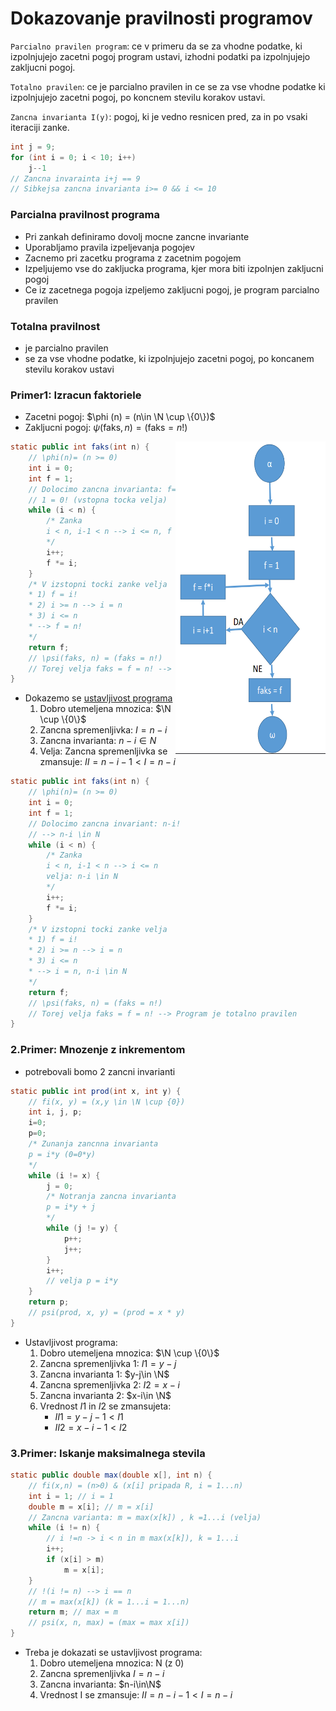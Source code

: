 # Dokazovanje pravilnosti programov

`Parcialno pravilen program`: ce v primeru da se za vhodne podatke, ki izpolnjujejo zacetni pogoj program ustavi, izhodni podatki pa izpolnjujejo zakljucni pogoj.

`Totalno pravilen`: ce je parcialno pravilen in ce se za vse vhodne podatke ki izpolnjujejo zacetni pogoj, po koncnem stevilu korakov ustavi.

`Zancna invarianta I(y)`: pogoj, ki je vedno resnicen pred, za in po vsaki iteraciji zanke.

```java
int j = 9;
for (int i = 0; i < 10; i++)
    j--1
// Zancna invarainta i+j == 9
// Sibkejsa zancna invarianta i>= 0 && i <= 10
```

### Parcialna pravilnost programa

- Pri zankah definiramo dovolj mocne zancne invariante
- Uporabljamo pravila izpeljevanja pogojev
- Zacnemo pri zacetku programa z zacetnim pogojem
- Izpeljujemo vse do zakljucka programa, kjer mora biti izpolnjen zakljucni pogoj
- Ce iz zacetnega pogoja izpeljemo zakljucni pogoj, je program parcialno pravilen

### Totalna pravilnost

- je parcialno pravilen
- se za vse vhodne podatke, ki izpolnjujejo zacetni pogoj, po koncanem stevilu korakov ustavi

### Primer1: Izracun faktoriele

- Zacetni pogoj: $\phi (n) = (n\in \N \cup \{0\})$
- Zakljucni pogoj: $\psi(\text{faks}, n)=(\text{faks}=n!)$

<img align="right" src="./images/faktoriela.png" width="240" height="500">

```java
static public int faks(int n) {
    // \phi(n)= (n >= 0)
    int i = 0;
    int f = 1;
    // Dolocimo zancna invarianta: f=i!
    // 1 = 0! (vstopna tocka velja)
    while (i < n) {
        /* Zanka
        i < n, i-1 < n --> i <= n, f = (i-1)!
        */
        i++;
        f *= i;
    }
    /* V izstopni tocki zanke velja
    * 1) f = i!
    * 2) i >= n --> i = n
    * 3) i <= n
    * --> f = n!
    */
    return f;
    // \psi(faks, n) = (faks = n!)
    // Torej velja faks = f = n! --> Program je parcialno pravilen
}
```

- Dokazemo se <u>ustavljivost programa</u>
  1. Dobro utemeljena mnozica: $\N \cup \{0\}$
  1. Zancna spremenljivka: $I = n-i$
  1. Zancna invarianta: $n-i \in N$
  1. Velja: Zancna spremenljivka se zmansuje: $II = n-i-1 < I=n-i$

```java
static public int faks(int n) {
    // \phi(n)= (n >= 0)
    int i = 0;
    int f = 1;
    // Dolocimo zancna invariant: n-i!
    // --> n-i \in N
    while (i < n) {
        /* Zanka
        i < n, i-1 < n --> i <= n
        velja: n-i \in N
        */
        i++;
        f *= i;
    }
    /* V izstopni tocki zanke velja
    * 1) f = i!
    * 2) i >= n --> i = n
    * 3) i <= n
    * --> i = n, n-i \in N
    */
    return f;
    // \psi(faks, n) = (faks = n!)
    // Torej velja faks = f = n! --> Program je totalno pravilen
}
```

### 2.Primer: Mnozenje z inkrementom

- potrebovali bomo 2 zancni invarianti

```java
static public int prod(int x, int y) {
    // fi(x, y) = (x,y \in \N \cup {0})
    int i, j, p;
    i=0;
    p=0;
    /* Zunanja zancnna invarianta
    p = i*y (0=0*y)
    */
    while (i != x) {
        j = 0;
        /* Notranja zancna invarianta
        p = i*y + j
        */
        while (j != y) {
            p++;
            j++;
        }
        i++;
        // velja p = i*y
    }
    return p;
    // psi(prod, x, y) = (prod = x * y)
}
```

- Ustavljivost programa:
  1. Dobro utemeljena mnozica: $\N \cup \{0\}$
  1. Zancna spremenljivka 1: $I1 = y-j$
  1. Zancna invarianta 1: $y-j\in \N$
  1. Zancna spremenljivka 2: $I2 = x-i$
  1. Zancna invarianta 2: $x-i\in \N$
  1. Vrednost $I1$ in $I2$ se zmansujeta:
     - $II1= y-j-1 < I1$
     - $II2= x-i-1 < I2$

### 3.Primer: Iskanje maksimalnega stevila

```java
static public double max(double x[], int n) {
    // fi(x,n) = (n>0) & (x[i] pripada R, i = 1...n)
    int i = 1; // i = 1
    double m = x[i]; // m = x[i]
    // Zancna varianta: m = max(x[k]) , k =1...i (velja)
    while (i != n) {
        // i !=n -> i < n in m max(x[k]), k = 1...i
        i++;
        if (x[i] > m)
            m = x[i];
    }
    // !(i != n) --> i == n
    // m = max(x[k]) (k = 1...i = 1...n)
    return m; // max = m
    // psi(x, n, max) = (max = max x[i])
}
```

- Treba je dokazati se ustavljivost programa:
  1. Dobro utemeljena mnozica: N (z 0)
  1. Zancna spremenljivka $I = n-i$
  1. Zancna invarianta: $n-i\in\N$
  1. Vrednost I se zmansuje: $II= n-i-1 < I=n-i$
